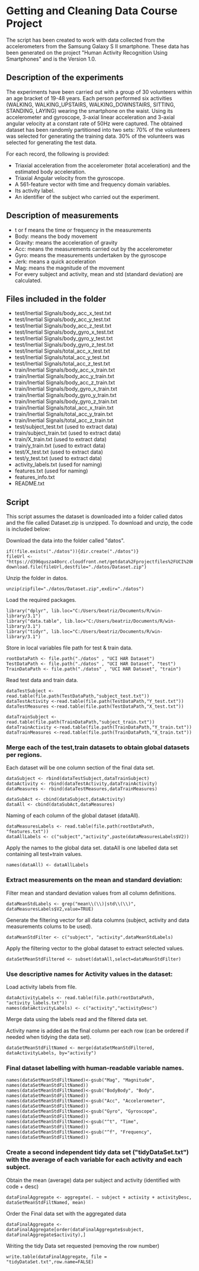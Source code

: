 # Getting and Cleaning Data Course Project

The script has been created to work with data collected from the accelerometers from the Samsung Galaxy S II smartphone. 
These data has been generated on the project "Human Activity Recognition Using Smartphones" and is the Version 1.0.

## Description of the experiments
The experiments have been carried out with a group of 30 volunteers within an age bracket of 19-48 years. 
Each person performed six activities (WALKING, WALKING_UPSTAIRS, WALKING_DOWNSTAIRS, SITTING, STANDING, LAYING) wearing the smartphone on the waist. 
Using its accelerometer and gyroscope, 3-axial linear acceleration and 3-axial angular velocity at a constant rate of 50Hz were captured. 
The obtained dataset has been randomly partitioned into two sets: 
70% of the volunteers was selected for generating the training data. 
30% of the volunteers was selected for generating the test data. 

For each record, the following is provided: 

- Triaxial acceleration from the accelerometer (total acceleration) and the estimated body acceleration.
- Triaxial Angular velocity from the gyroscope. 
- A 561-feature vector with time and frequency domain variables. 
- Its activity label. 
- An identifier of the subject who carried out the experiment.

## Description of measurements

- t or f means the time or frequency in the measurements
- Body: means the body movement
- Gravity: means the acceleration of gravity
- Acc: means the measurements carried out by the accelerometer
- Gyro: means the measurements undertaken by the gyroscope
- Jerk: means a quick acceleration
- Mag: means the magnitude of the movement
- For every subject and activity, mean and std (standard deviation) are calculated.

## Files included in the folder
                                 
- test/Inertial Signals/body_acc_x_test.txt  
- test/Inertial Signals/body_acc_y_test.txt   
- test/Inertial Signals/body_acc_z_test.txt   
- test/Inertial Signals/body_gyro_x_test.txt  
- test/Inertial Signals/body_gyro_y_test.txt  
- test/Inertial Signals/body_gyro_z_test.txt  
- test/Inertial Signals/total_acc_x_test.txt  
- test/Inertial Signals/total_acc_y_test.txt  
- test/Inertial Signals/total_acc_z_test.txt  
- train/Inertial Signals/body_acc_x_train.txt 
- train/Inertial Signals/body_acc_y_train.txt 
- train/Inertial Signals/body_acc_z_train.txt 
- train/Inertial Signals/body_gyro_x_train.txt
- train/Inertial Signals/body_gyro_y_train.txt
- train/Inertial Signals/body_gyro_z_train.txt
- train/Inertial Signals/total_acc_x_train.txt
- train/Inertial Signals/total_acc_y_train.txt
- train/Inertial Signals/total_acc_z_train.txt
- test/subject_test.txt (used to extract data)         
- train/subject_train.txt (used to extract data)                   
- train/X_train.txt (used to extract data)                           
- train/y_train.txt (used to extract data)
- test/X_test.txt (used to extract data)                            
- test/y_test.txt (used to extract data) 
- activity_labels.txt (used for naming)                                                   
- features.txt (used for naming) 
- features_info.txt                           
- README.txt

## Script 
This script assumes the dataset is downloaded into a folder called datos and the file called Dataset.zip is unzipped.
To download and unzip, the code is included below: 

Download the data into the folder called "datos".

```
if(!file.exists("./datos")){dir.create("./datos")}
fileUrl <- "https://d396qusza40orc.cloudfront.net/getdata%2Fprojectfiles%2FUCI%20HAR%20Dataset.zip"
download.file(fileUrl,destfile="./datos/Dataset.zip")
```

Unzip the folder in datos.

```
unzip(zipfile="./datos/Dataset.zip",exdir="./datos")
```

Load the required packages.

```
library("dplyr", lib.loc="C:/Users/beatriz/Documents/R/win-library/3.1")
library("data.table", lib.loc="C:/Users/beatriz/Documents/R/win-library/3.1")
library("tidyr", lib.loc="C:/Users/beatriz/Documents/R/win-library/3.1")
```

Store in local variables file path for test & train data.

```
rootDataPath <- file.path("./datos" , "UCI HAR Dataset")
TestDataPath <- file.path("./datos" , "UCI HAR Dataset", "test")
TrainDataPath <- file.path("./datos" , "UCI HAR Dataset", "train")
```

Read test data and train data.

```
dataTestSubject <-read.table(file.path(TestDataPath,"subject_test.txt"))
dataTestActivity <-read.table(file.path(TestDataPath,"Y_test.txt"))
dataTestMeasures <-read.table(file.path(TestDataPath,"X_test.txt"))

dataTrainSubject <-read.table(file.path(TrainDataPath,"subject_train.txt"))
dataTrainActivity <-read.table(file.path(TrainDataPath,"Y_train.txt"))
dataTrainMeasures <-read.table(file.path(TrainDataPath,"X_train.txt"))
```

### Merge each of the test,train datasets to obtain global datasets per regions.

Each dataset will be one column section of the final data set.

```
dataSubject <- rbind(dataTestSubject,dataTrainSubject)
dataActivity <- rbind(dataTestActivity,dataTrainActivity)
dataMeasures <- rbind(dataTestMeasures,dataTrainMeasures)

dataSubAct <- cbind(dataSubject,dataActivity)
dataAll <- cbind(dataSubAct,dataMeasures)
```

Naming of each column of the global dataset (dataAll).

```
dataMeasuresLabels <- read.table(file.path(rootDataPath, "features.txt"))
dataAllLabels <- c("subject","activity",paste(dataMeasuresLabels$V2))
```

Apply the names to the global data set. dataAll is one labelled data set containing all test+train values.

```
names(dataAll) <- dataAllLabels
```

### Extract measurements on the mean and standard deviation:

Filter mean and standard deviation values from all column definitions.

```
dataMeanStdLabels <- grep("mean\\(\\)|std\\(\\)", dataMeasuresLabels$V2,value=TRUE)
```

Generate the filtering vector for all data columns (subject, activity and data measurements colums to be used).

```
dataMeanStdFilter <- c("subject", "activity",dataMeanStdLabels)
```

Apply the filtering vector to the global dataset to extract selected values.

```
dataSetMeanStdFiltered <- subset(dataAll,select=dataMeanStdFilter)
```

### Use descriptive names for Activity values in the dataset:

Load activity labels from file.

```
dataActivityLabels <- read.table(file.path(rootDataPath, "activity_labels.txt"))
names(dataActivityLabels) <- c("activity","activityDesc")
```

Merge data using the labels read and the filtered data set.

Activity name is added as the final column per each row (can be ordered if needed when tidying the data set).

```
dataSetMeanStdFiltNamed <- merge(dataSetMeanStdFiltered, dataActivityLabels, by="activity")
```

### Final dataset labelling with human-readable variable names.

```
names(dataSetMeanStdFiltNamed)<-gsub("Mag", "Magnitude", names(dataSetMeanStdFiltNamed))
names(dataSetMeanStdFiltNamed)<-gsub("BodyBody", "Body", names(dataSetMeanStdFiltNamed))
names(dataSetMeanStdFiltNamed)<-gsub("Acc", "Accelerometer", names(dataSetMeanStdFiltNamed))
names(dataSetMeanStdFiltNamed)<-gsub("Gyro", "Gyroscope", names(dataSetMeanStdFiltNamed))
names(dataSetMeanStdFiltNamed)<-gsub("^t", "Time", names(dataSetMeanStdFiltNamed))
names(dataSetMeanStdFiltNamed)<-gsub("^f", "Frequency", names(dataSetMeanStdFiltNamed))
```

### Create a second independent tidy data set ("tidyDataSet.txt") with the average of each variable for each activity and each subject.

Obtain the mean (average) data per subject and activity (identified with code + desc)

```
dataFinalAggregate <- aggregate(. ~ subject + activity + activityDesc, dataSetMeanStdFiltNamed, mean)
```

Order the Final data set with the aggregated data

```
dataFinalAggregate <- dataFinalAggregate[order(dataFinalAggregate$subject, dataFinalAggregate$activity),]
```

Writing the tidy Data set requested (removing the row number)

```
write.table(dataFinalAggregate, file = "tidyDataSet.txt",row.name=FALSE)
```
